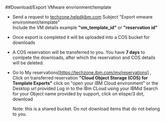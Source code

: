 ##Download/Export VMware envrionment/template

- Send a request to  techzone.help@ibm.com 
   Subject "Export vmware environment/template"  
   Include the VM details example **"vm_template_id"** or **"reservation id"**
 - Once export is completed it will be uploaded into a COS bucket for downloads
 - A COS reservation will be transferred to you. You have **7 days** to comlpete the downloads, after which the reservation and COS details will be deleted.
 - Go to My reservations[https://techzone.ibm.com/my/reservations] , Click on transferred reservation **"Cloud Object Storage (COS) for Template Exports"** 
    click on "open your IBM Cloud environment" or the Desktop url provided
    Log in to the IBm CLoud using your IBMid
    Search for your Object name provided by support, click on elispe/3 dot, download
    
    Note: this is a shared bucket. Do not download items that do not belong to you.
